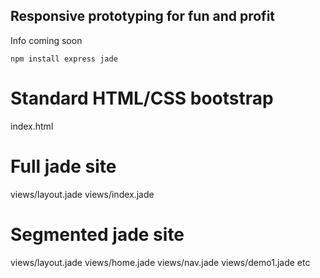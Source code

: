 Responsive prototyping for fun and profit
-----------------------------------------

Info coming soon

`npm install express jade`


Standard HTML/CSS bootstrap
=========================
index.html

Full jade site
==============
views/layout.jade
views/index.jade

Segmented jade site
===================
views/layout.jade
views/home.jade
views/nav.jade
views/demo1.jade
etc